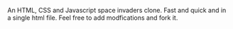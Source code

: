 An HTML, CSS and Javascript space invaders clone. Fast and quick and in a single html file.
Feel free to add modfications and fork it.
